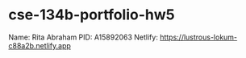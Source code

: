 # cse-134b-portfolio-hw5
Name: Rita Abraham
PID: A15892063
Netlify: https://lustrous-lokum-c88a2b.netlify.app